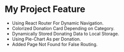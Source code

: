 # My Project Feature

- Using React Router For Dynamic Navigation.
- Colorized Donation Card Depending on Category.
- Dynamically Stored Donating Data to Local Storage.
- Using Pie-Chart As per Donation.
- Added Page Not Found for False Routing.



 
